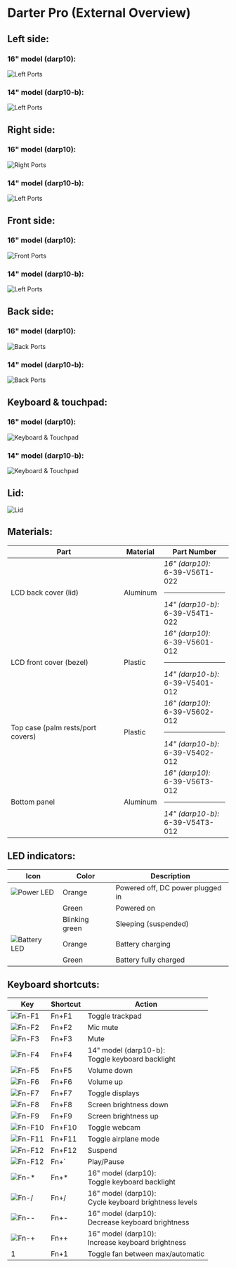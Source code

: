 # Darter Pro (External Overview)

## Left side:

### 16" model (darp10):

![Left Ports](./img/ports-left-16.webp)

### 14" model (darp10-b):

![Left Ports](./img/ports-left-14.webp)

## Right side:

### 16" model (darp10):

![Right Ports](./img/ports-right-16.webp)

### 14" model (darp10-b):

![Left Ports](./img/ports-right-14.webp)

## Front side:

### 16" model (darp10):

![Front Ports](./img/ports-front-16.webp)

### 14" model (darp10-b):

![Left Ports](./img/ports-front-14.webp)

## Back side:

### 16" model (darp10):

![Back Ports](./img/ports-back-16.webp)

### 14" model (darp10-b):

![Back Ports](./img/ports-back-14.webp)

## Keyboard & touchpad:

### 16" model (darp10):

![Keyboard & Touchpad](./img/keyboard-touchpad-16.webp)

### 14" model (darp10-b):

![Keyboard & Touchpad](./img/keyboard-touchpad-14.webp)

## Lid:

![Lid](./img/lid.webp)

## Materials:

|Part                              |Material                 |Part Number                                                                                                           |
|----------------------------------|-------------------------|----------------------------------------------------------------------------------------------------------------------|
|LCD back cover (lid)              |Aluminum |*16" (darp10):* <br/> 6-39-V56T1-022 <hr style="border: 1px var(--table-border-color) solid"/> *14" (darp10-b):* <br/> 6-39-V54T1-022 |
|LCD front cover (bezel)           |Plastic  |*16" (darp10):* <br/> 6-39-V5601-012 <hr style="border: 1px var(--table-border-color) solid"/> *14" (darp10-b):* <br/> 6-39-V5401-012 |
|Top case (palm rests/port covers) |Plastic  |*16" (darp10):* <br/> 6-39-V5602-012 <hr style="border: 1px var(--table-border-color) solid"/> *14" (darp10-b):* <br/> 6-39-V5402-012 |
|Bottom panel                      |Aluminum |*16" (darp10):* <br/> 6-39-V56T3-012 <hr style="border: 1px var(--table-border-color) solid"/> *14" (darp10-b):* <br/> 6-39-V54T3-012 |

## LED indicators:

|Icon                                    |Color          |Description                                      |
|----------------------------------------|---------------|-------------------------------------------------|
|![Power LED](./img/led-power.png)       |Orange         |Powered off, DC power plugged in                 |
|                                        |Green          |Powered on                                       |
|                                        |Blinking green |Sleeping (suspended)                             |
|![Battery LED](./img/led-battery.png)   |Orange         |Battery charging                                 |
|                                        |Green          |Battery fully charged                            |

## Keyboard shortcuts:

|Key                        |Shortcut|Action                                                    |
|---------------------------|--------|----------------------------------------------------------|
|![Fn-F1](./img/fn-f1.png)  |Fn+F1   |Toggle trackpad                                           |
|![Fn-F2](./img/fn-f2.png)  |Fn+F2   |Mic mute                                                  |
|![Fn-F3](./img/fn-f3.png)  |Fn+F3   |Mute                                                      |
|![Fn-F4](./img/fn-star.png)|Fn+F4   |14" model (darp10-b):<br/> Toggle keyboard backlight      |
|![Fn-F5](./img/fn-f5.png)  |Fn+F5   |Volume down                                               |
|![Fn-F6](./img/fn-f6.png)  |Fn+F6   |Volume up                                                 |
|![Fn-F7](./img/fn-f7.png)  |Fn+F7   |Toggle displays                                           |
|![Fn-F8](./img/fn-f8.png)  |Fn+F8   |Screen brightness down                                    |
|![Fn-F9](./img/fn-f9.png)  |Fn+F9   |Screen brightness up                                      |
|![Fn-F10](./img/fn-f10.png)|Fn+F10  |Toggle webcam                                             |
|![Fn-F11](./img/fn-f11.png)|Fn+F11  |Toggle airplane mode                                      |
|![Fn-F12](./img/fn-f12.png)|Fn+F12  |Suspend                                                   |
|![Fn-F12](./img/fn-dia.jpg)|Fn+`    |Play/Pause                                                |
|![Fn-*](./img/fn-star.png) |Fn+*    |16" model (darp10):<br/> Toggle keyboard backlight        |
|![Fn-/](./img/fn-slash.png)|Fn+/    |16" model (darp10):<br/> Cycle keyboard brightness levels |
|![Fn--](./img/fn-minus.png)|Fn+-    |16" model (darp10):<br/> Decrease keyboard brightness     |
|![Fn-+](./img/fn-plus.png) |Fn++    |16" model (darp10):<br/> Increase keyboard brightness     |
|1                          |Fn+1    |Toggle fan between max/automatic                          |
